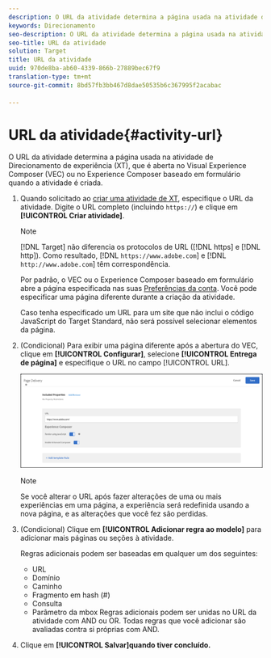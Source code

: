 ```yaml
---
description: O URL da atividade determina a página usada na atividade de Direcionamento de experiência, que é aberta no Visual Experience Composer (VEC) ou no Experience Composer baseado em formulário quando a atividade é criada.
keywords: Direcionamento
seo-description: O URL da atividade determina a página usada na atividade de Direcionamento de experiência, que é aberta no Visual Experience Composer (VEC) ou no Experience Composer baseado em formulário do Adobe Target quando a atividade é criada.
seo-title: URL da atividade
solution: Target
title: URL da atividade
uuid: 970de8ba-ab60-4339-866b-27889bec67f9
translation-type: tm+mt
source-git-commit: 8bd57fb3bb467d8dae50535b6c367995f2acabac

---
```



# URL da atividade{#activity-url}

O URL da atividade determina a página usada na atividade de Direcionamento de experiência (XT), que é aberta no Visual Experience Composer (VEC) ou no Experience Composer baseado em formulário quando a atividade é criada.

1. Quando solicitado ao [criar uma atividade de XT](/help/c-activities/t-experience-target/t-xt-create/xt-create.md), especifique o URL da atividade. Digite o URL completo (incluindo `https://`) e clique em **[!UICONTROL Criar atividade]**.

   >[!NOTE]
   >
   >[!DNL Target] não diferencia os protocolos de URL ([!DNL https] e [!DNL http]). Como resultado, [!DNL `https://www.adobe.com`] e [!DNL `http://www.adobe.com`] têm correspondência.
   >
   >Por padrão, o VEC ou o Experience Composer baseado em formulário abre a página especificada nas suas [Preferências da conta](/help/administrating-target/r-target-account-preferences/target-account-preferences.md). Você pode especificar uma página diferente durante a criação da atividade.
   >
   >Caso tenha especificado um URL para um site que não inclui o código JavaScript do Target Standard, não será possível selecionar elementos da página.

1. (Condicional) Para exibir uma página diferente após a abertura do VEC, clique em **[!UICONTROL Configurar]**, selecione **[!UICONTROL Entrega de página]** e especifique o URL no campo [!UICONTROL URL].

   ![Caixa de diálogo Entrega de página](/help/c-activities/t-experience-target/t-xt-create/assets/url-config-new.png)

   >[!NOTE]
   >
   >Se você alterar o URL após fazer alterações de uma ou mais experiências em uma página, a experiência será redefinida usando a nova página, e as alterações que você fez são perdidas.

1. (Condicional) Clique em **[!UICONTROL Adicionar regra ao modelo]** para adicionar mais páginas ou seções à atividade.

   Regras adicionais podem ser baseadas em qualquer um dos seguintes:

   * URL
   * Domínio
   * Caminho
   * Fragmento em hash (#)
   * Consulta
   * Parâmetro da mbox
   Regras adicionais podem ser unidas no URL da atividade com AND ou OR. Todas regras que você adicionar são avaliadas contra si próprias com AND.

1. Clique em **[!UICONTROL Salvar]quando tiver concluído.**